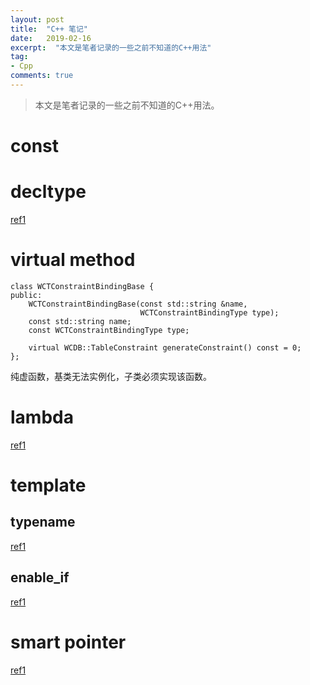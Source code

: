 ```yaml
---
layout: post
title:  "C++ 笔记"
date:   2019-02-16
excerpt:  "本文是笔者记录的一些之前不知道的C++用法"
tag:
- Cpp
comments: true
---
```


> 本文是笔者记录的一些之前不知道的C++用法。

# const

# decltype

[ref1](https://www.cnblogs.com/QG-whz/p/4952980.html)

# virtual method

```
class WCTConstraintBindingBase {
public:
    WCTConstraintBindingBase(const std::string &name,
                             WCTConstraintBindingType type);
    const std::string name;
    const WCTConstraintBindingType type;

    virtual WCDB::TableConstraint generateConstraint() const = 0;
};
```

纯虚函数，基类无法实例化，子类必须实现该函数。

# lambda

[ref1](https://www.cnblogs.com/pzhfei/archive/2013/01/14/lambda_expression.html)

# template

## typename

[ref1](https://yixinglu.gitlab.io/enable_if.html)

## enable_if

[ref1](https://yixinglu.gitlab.io/enable_if.html)

# smart pointer

[ref1](https://www.cnblogs.com/jiayayao/p/6128877.html)